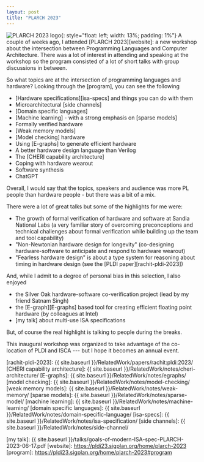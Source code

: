 ```yaml
---
layout: post
title: "PLARCH 2023"
---
```


![PLARCH 2023 logo](https://pldi23.sigplan.org/getImage/orig/pldi-logo-alligator-02.png){: style="float: left; width: 13%; padding: 1%"}
A couple of weeks ago, I attended [PLARCH 2023][website]: a new workshop about
the intersection between Programming Languages and Computer Architecture.
There was a lot of interest in attending and speaking at the workshop so the
program consisted of a lot of short talks with group discussions in between.

So what topics are at the intersection of programming languages and hardware?
Looking through the [program], you can see the following

- [Hardware specifications][isa-specs] and things you can do with them
- Microarchitectural [side channels]
- [Domain specific languages]
- [Machine learning] - with a strong emphasis on [sparse models]
- Formally verified hardware
- [Weak memory models]
- [Model checking] hardware
- Using [E-graphs] to generate efficient hardware
- A better hardware design language than Verilog
- The [CHERI capability architecture]
- Coping with hardware wearout
- Software synthesis
- ChatGPT

Overall, I would say that the topics, speakers and audience was more PL people than hardware
people - but there was a bit of a mix.

There were a lot of great talks but some of the highlights for me were:

- The growth of formal verification of hardware and software at Sandia National Labs
  (a very familiar story of overcoming preconceptions and technical challenges about formal verification
  while building up the team and tool capability)
- "Non-Newtonian hardware design for longevity" (co-designing hardware-software to anticipate and respond to hardware wearout)
- "Fearless hardware design" is about a type system for reasoning about timing in hardware design
  (see the [PLDI paper][rachit-pldi-2023])

And, while I admit to a degree of personal bias in this selection, I also enjoyed 

- the Silver Oak hardware-software co-verification project (lead by my friend Satnam Singh)
- the [E-graph][E-graphs] based tool for creating efficient floating point hardware (by colleagues at Intel)
- [my talk] about multi-use ISA specifications

But, of course the real highlight is talking to people during the breaks.

This inaugural workshop was organized to take advantage of the co-location of PLDI and ISCA --- but I
hope it becomes an annual event.

[rachit-pldi-2023]: {{ site.baseurl }}/RelatedWork/papers/rachit:pldi:2023/
[CHERI capability architecture]: {{ site.baseurl }}/RelatedWork/notes/cheri-architecture/
[E-graphs]: {{ site.baseurl }}/RelatedWork/notes/egraphs/
[model checking]: {{ site.baseurl }}/RelatedWork/notes/model-checking/
[weak memory models]: {{ site.baseurl }}/RelatedWork/notes/weak-memory/
[sparse models]: {{ site.baseurl }}/RelatedWork/notes/sparse-model/
[machine learning]: {{ site.baseurl }}/RelatedWork/notes/machine-learning/
[domain specific languages]: {{ site.baseurl }}/RelatedWork/notes/domain-specific-language/
[isa-specs]: {{ site.baseurl }}/RelatedWork/notes/isa-specification/
[side channels]: {{ site.baseurl }}/RelatedWork/notes/side-channel/

[my talk]: {{ site.baseurl }}/talks/goals-of-modern-ISA-spec-PLARCH-2023-06-17.pdf
[website]: https://pldi23.sigplan.org/home/plarch-2023
[program]: https://pldi23.sigplan.org/home/plarch-2023#program

